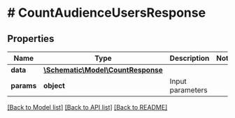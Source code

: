 # # CountAudienceUsersResponse

## Properties

Name | Type | Description | Notes
------------ | ------------- | ------------- | -------------
**data** | [**\Schematic\Model\CountResponse**](CountResponse.md) |  |
**params** | **object** | Input parameters |

[[Back to Model list]](../../README.md#models) [[Back to API list]](../../README.md#endpoints) [[Back to README]](../../README.md)
